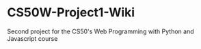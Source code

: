# CS50W-Project1-Wiki
Second project for the CS50's Web Programming with Python and Javascript course
